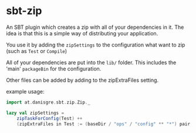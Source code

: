 sbt-zip
=======

An SBT plugin which creates a zip with all of your dependencies in it. The idea is that this is a simple way of distributing your application.

You use it by adding the `zipSettings` to the configuration what want to zip (such as `Test` or `Compile`)

All of your dependencies are put into the `lib/` folder. This includes the 'main' `packageBin` for the configuration.

Other files can be added by adding to the zipExtraFiles setting.

example usage:
```scala
import at.danisgre.sbt.zip.Zip._

lazy val zipSettings = 
    zipTaskForConfig(Test) ++
    (zipExtraFiles in Test := (baseDir / "ops" / "config" ** "*") pair flatRebase("config"))
```
